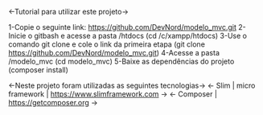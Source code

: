 <-Tutorial para utilizar este projeto->

  1-Copie o seguinte link: https://github.com/DevNord/modelo_mvc.git
  2-Inicie o gitbash e acesse a pasta /htdocs (cd /c/xampp/htdocs)
  3-Use o comando git clone e cole o link da primeira etapa (git clone https://github.com/DevNord/modelo_mvc.git)
  4-Acesse a pasta /modelo_mvc (cd modelo_mvc)
  5-Baixe as dependências do projeto (composer install)

<-Neste projeto foram utilizadas as seguintes tecnologias->
  <- Slim | micro framework | https://www.slimframework.com ->
  <- Composer | https://getcomposer.org ->
